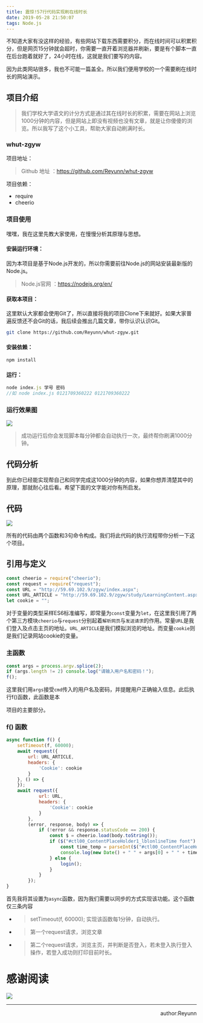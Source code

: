 ```yaml
---
title: 震惊!57行代码实现刷在线时长 
date: 2019-05-28 21:50:07
tags: Node.js 
---
```

不知道大家有没这样的经验，有些网站下载东西需要积分，而在线时间可以积累积分，但是网页15分钟就会超时，你需要一直开着浏览器并刷新，要是有个脚本一直在后台跑着就好了，24小时在线，这就是我们要写的内容。

因为此类网站很多，我也不可能一篇盖全。所以我们便用学校的一个需要刷在线时长的网站演示。
<!-- more -->
## 项目介绍

> 我们学校大学语文的计分方式是通过其在线时长的积累，需要在网站上浏览1000分钟的内容，但是网站上即没有视频也没有文章，就是让你傻傻的浏览。所以我写了这个小工具，帮助大家自动刷满时长。

### whut-zgyw

项目地址： 
> Github 地址 ：https://github.com/Reyunn/whut-zgyw

项目依赖：

- require
- cheerio

### 项目使用

嘿嘿，我在这里先教大家使用，在慢慢分析其原理与思想。

#### 安装运行环境：

因为本项目是基于Node.js开发的，所以你需要前往Node.js的网站安装最新版的Node.js。

> Node.js官网 ：https://nodejs.org/en/

#### 获取本项目：

这里默认大家都会使用Git了，所以直接将我的项目Clone下来就好。如果大家普遍反馈还不会Git的话，我后续会推出几篇文章，带你认识认识Git。

```bash
git clone https://github.com/Reyunn/whut-zgyw.git
```

#### 安装依赖：

```bash
npm install
```

#### 运行：

```javascript
node index.js 学号 密码
//如 node index.js 0121709360222 0121709360222
```

### 运行效果图

![](http://ww1.sinaimg.cn/large/00613kQPgy1g3bl8xwdvwj30xz0hrtbd.jpg)

> 成功运行后你会发现脚本每分钟都会自动执行一次，最终帮你刷满1000分钟。

## 代码分析

到此你已经能实现帮自己和同学完成这1000分钟的内容，如果你想弄清楚其中的原理，那就耐心往后看。希望下面的文字能对你有所启发。

## 代码

![](http://ww1.sinaimg.cn/large/00613kQPgy1g3h6s0t5y9j31kw1weqh8.jpg)

所有的代码由两个函数和3句命令构成。我们将此代码的执行流程带你分析一下这个项目。

## 引用与定义

```javascript
const cheerio = require("cheerio");
const request = require("request");
const URL = "http://59.69.102.9/zgyw/index.aspx";
const URL_ARTICLE = "http://59.69.102.9/zgyw/study/LearningContent.aspx?type=1&id=1&learningid=3073";
let cookie = "";
```

对于变量的类型采样ES6标准编写，即常量为`const`变量为`let`，在这里我引用了两个第三方模块`cheerio`与`request`分别起着`解析网页`与`发送请求`的作用。常量`URL`是我们登入及点击主页的地址。`URL_ARTICLE`是我们模拟浏览的地址。而变量`cookie`则是我们记录网站cookie的变量。

### 主函数

```javascript
const args = process.argv.splice(2);
if (args.length != 2) console.log("请输入用户名和密码！");
f();
```

这里我们用`args`接受`cmd`传入的用户名及密码，并提醒用户正确输入信息。此后执行f()函数，此函数是本

项目的主要部分。

### f() 函数

```javascript
async function f() {
    setTimeout(f, 60000);
    await request({
        url: URL_ARTICLE,
        headers: {
            'Cookie': cookie
        }
    }, () => {
    });
    await request({
            url: URL,
            headers: {
                'Cookie': cookie
            }
        },
        (error, response, body) => {
            if (!error && response.statusCode == 200) {
                const $ = cheerio.load(body.toString());
                if ($("#ctl00_ContentPlaceHolder1_lblonlineTime font").html() != null) {
                    const time_temp = parseInt($("#ctl00_ContentPlaceHolder1_lblonlineTime font").html().substring(0, 4));
                    console.log(new Date() + " " + args[0] + " " + time_temp);
                } else {
                    login();
                }
            }
        });
}
```

首先我将其设置为`async`函数，因为我们需要以同步的方式实现该功能。这个函数仅三条内容

- > setTimeout(f, 60000);  实现该函数每1分钟，自动执行。     
- > 第一个request请求，浏览文章
- > 第二个request请求，浏览主页，并判断是否登入，若未登入执行登入操作，若登入成功则打印目前时长。

# 感谢阅读

![](https://ly-object-1259106193.cos.ap-chengdu.myqcloud.com/whut-electronic.jpg)

  
---  
<div align=right>author:Reyunn</div>